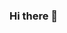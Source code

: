 ### Hi there 👋


<!--
**MahsaSeifikar/MahsaSeifikar** is a ✨ _special_ ✨ repository because its `README.md` (this file) appears on your GitHub profile.

Here are some ideas to get you started:

- 🔭 I’m currently work as a Data Scientist
- 🌱 I’m currently learning ...
- 👯 I’m looking to collaborate on ...
- 🤔 I’m looking for help with ...
- 💬 Ask me about ...
- 📫 How to reach me: ...
- 😄 Pronouns: ...
- ⚡ Fun fact: 
- 🔭 I'm a data scientist.
- 🌱 I'm currently learning how to be a machine learning engineer.
- 😄 My favourite activities are swimming, walking, quilling, socializing and dancing.

-->
